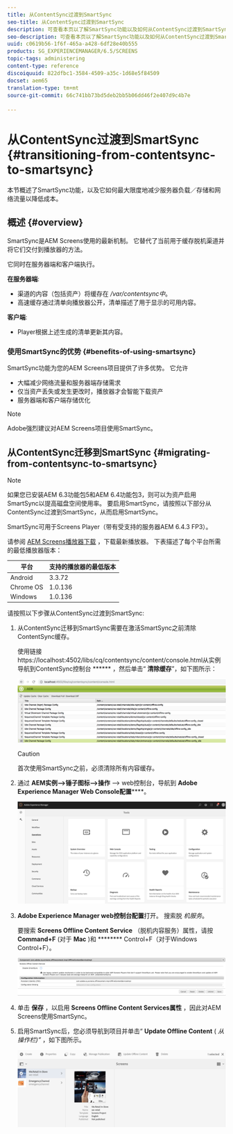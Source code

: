 ```yaml
---
title: 从ContentSync过渡到SmartSync
seo-title: 从ContentSync过渡到SmartSync
description: 可查看本页以了解SmartSync功能以及如何从ContentSync过渡到SmartSync。
seo-description: 可查看本页以了解SmartSync功能以及如何从ContentSync过渡到SmartSync。
uuid: c0619b56-1f6f-465a-a428-6df28e40b555
products: SG_EXPERIENCEMANAGER/6.5/SCREENS
topic-tags: administering
content-type: reference
discoiquuid: 822dfbc1-3584-4509-a35c-1d68e5f84509
docset: aem65
translation-type: tm+mt
source-git-commit: 66c741bb73bd5deb2bb5b06dd46f2e407d9c4b7e

---
```



# 从ContentSync过渡到SmartSync {#transitioning-from-contentsync-to-smartsync}

本节概述了SmartSync功能，以及它如何最大限度地减少服务器负载／存储和网络流量以降低成本。

## 概述 {#overview}

SmartSync是AEM Screens使用的最新机制。 它替代了当前用于缓存脱机渠道并将它们交付到播放器的方法。

它同时在服务器端和客户端执行。

**在服务器端**:

* 渠道的内容（包括资产）将缓存在 */var/contentsync中*。
* 高速缓存通过清单向播放器公开，清单描述了用于显示的可用内容。

**客户端**:

* Player根据上述生成的清单更新其内容。

### 使用SmartSync的优势 {#benefits-of-using-smartsync}

SmartSync功能为您的AEM Screens项目提供了许多优势。 它允许

* 大幅减少网络流量和服务器端存储需求
* 仅当资产丢失或发生更改时，播放器才会智能下载资产
* 服务器端和客户端存储优化

>[!NOTE]
>
>Adobe强烈建议对AEM Screens项目使用SmartSync。

## 从ContentSync迁移到SmartSync {#migrating-from-contentsync-to-smartsync}

>[!NOTE]
>
>如果您已安装AEM 6.3功能包5和AEM 6.4功能包3，则可以为资产启用SmartSync以提高磁盘空间使用率。 要启用SmartSync，请按照以下部分从ContentSync过渡到SmartSync，从而启用SmartSync。
>
>SmartSync可用于Screens Player（带有受支持的服务器AEM 6.4.3 FP3）。
>
>请参阅 [AEM Screens播放器下载](https://download.macromedia.com/screens/) ，下载最新播放器。 下表描述了每个平台所需的最低播放器版本：

| **平台** | **支持的播放器的最低版本** |
|---|---|
| Android | 3.3.72 |
| Chrome OS | 1.0.136 |
| Windows | 1.0.136 |

请按照以下步骤从ContentSync过渡到SmartSync:

1. 从ContentSync迁移到SmartSync需要在激活SmartSync之前清除ContentSync缓存。

   使用链接https://localhost:4502/libs/cq/contentsync/content/console.html从实例导航到ContentSync控制台 ****** ，然后单击“ **清除缓存**”，如下图所示：

   ![clear_contensync_cache](assets/clear_contesync_cache.png)

   >[!CAUTION]
   >
   >首次使用SmartSync之前，必须清除所有内容缓存。

1. 通过 **AEM实例—&gt;锤子图标—&gt;操作** —&gt; web控制台，导航到 **Adobe Experience Manager Web Console配置******。

   ![screen_shot_2019-02-11at15339pm](assets/screen_shot_2019-02-11at15339pm.png)

1. **Adobe Experience Manager web控制台配置**打开。 搜索脱 *机服务*。

   要搜索 **Screens Offline Content Service** （脱机内容服务）属性，请按 **Command+F** (对于 **Mac** )和 ******** Control+F（对于Windows Control+F）。

   ![screen_shot_2019-02-19at22643pm](assets/screen_shot_2019-02-19at22643pm.png)

1. 单击 **保存** ，以启用 **Screens Offline Content Services属性** ，因此对AEM Screens使用SmartSync。
1. 启用SmartSync后，您必须导航到项目并单击“ **Update Offline Content** ( *从操作栏)”* ，如下图所示。

   ![screen_shot_2019-02-25at102605am](assets/screen_shot_2019-02-25at102605am.png)